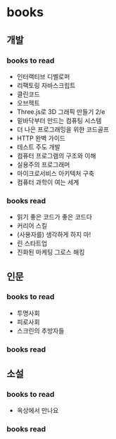 # books
## 개발
### books to read
- 인터랙티브 디벨로퍼
- 리팩토링 자바스크립트
- 클린코드
- 오브젝트
- Three.js로 3D 그래픽 만들기 2/e
- 밑바닥부터 만드는 컴퓨팅 시스템
- 더 나은 프로그래밍을 위한 코드골프
- HTTP 완벽 가이드
- 테스트 주도 개발
- 컴퓨터 프로그램의 구조와 이해
- 실용주의 프로그래머
- 마이크로서비스 아키텍처 구축
- 컴퓨터 과학이 여는 세계

### books read
- 읽기 좋은 코드가 좋은 코드다
- 커리어 스킬
- (사용자를) 생각하게 하지 마!  
- 린 스타트업
- 진화된 마케팅 그로스 해킹 
  
## 인문
### books to read
- 투명사회
- 피로사회
- 스크린의 추방자들

### books read

## 소설
### books to read
- 옥상에서 만나요

### books read

  
